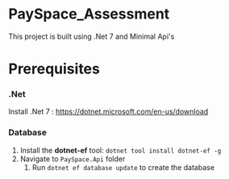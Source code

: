 # PaySpace_Assessment

This project is built using .Net 7 and Minimal Api's

# Prerequisites

### .Net
Install .Net 7 : https://dotnet.microsoft.com/en-us/download

### Database
1. Install the **dotnet-ef** tool: `dotnet tool install dotnet-ef -g`
1. Navigate to `PaySpace.Api` folder
    1. Run `dotnet ef database update` to create the database
